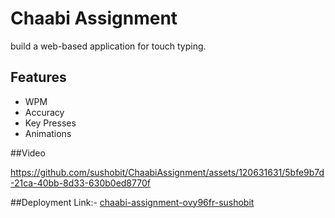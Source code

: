 # Chaabi Assignment

build a web-based application for touch typing.

## Features
- WPM
- Accuracy
- Key Presses
- Animations

##Video 


https://github.com/sushobit/ChaabiAssignment/assets/120631631/5bfe9b7d-21ca-40bb-8d33-630b0ed8770f



##Deployment Link:- [chaabi-assignment-ovy96fr-sushobit](https://chaabi-assignment-ovy96fpzr-sushobit.vercel.app)
